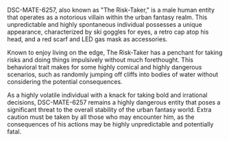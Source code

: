 DSC-MATE-6257, also known as "The Risk-Taker," is a male human entity that operates as a notorious villain within the urban fantasy realm. This unpredictable and highly spontaneous individual possesses a unique appearance, characterized by ski goggles for eyes, a retro cap atop his head, and a red scarf and LED gas mask as accessories.

Known to enjoy living on the edge, The Risk-Taker has a penchant for taking risks and doing things impulsively without much forethought. This behavioral trait makes for some highly comical and highly dangerous scenarios, such as randomly jumping off cliffs into bodies of water without considering the potential consequences.

As a highly volatile individual with a knack for taking bold and irrational decisions, DSC-MATE-6257 remains a highly dangerous entity that poses a significant threat to the overall stability of the urban fantasy world. Extra caution must be taken by all those who may encounter him, as the consequences of his actions may be highly unpredictable and potentially fatal.
